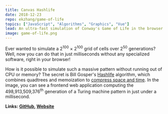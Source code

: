 ```yaml
---
title: Canvas Hashlife
date: 2018-12-23
repo: ekzhang/game-of-life
topics: ["JavaScript", "Algorithms", "Graphics", "Vue"]
lead: An ultra-fast simulation of Conway's Game of Life in the browser.
image: game-of-life.png
---
```


Ever wanted to simulate a 2<sup>100</sup> &times; 2<sup>100</sup> grid of cells
over 2<sup>50</sup> generations? Well, now you can do that in just milliseconds
without any specialized software, right in your browser!

How is it possible to simulate such a massive pattern without running out of CPU
or memory? The secret is Bill Gosper's
[Hashlife](https://en.wikipedia.org/wiki/Hashlife) algorithm, which combines
quadtrees and memoization to
[compress space and time](https://www.drdobbs.com/jvm/an-algorithm-for-compressing-space-and-t/184406478).
In the image, you can see a frontend web application computing the
498,913,509,376<sup>th</sup> generation of a Turing machine pattern in just
under a millisecond.

**Links: [GitHub](https://github.com/ekzhang/game-of-life),
[Website](https://ekzhang.github.io/game-of-life/)**
